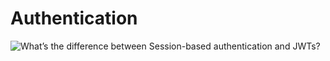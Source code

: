 # Authentication

![What’s the difference between Session-based authentication and JWTs?](https://ngte-superbed.oss-cn-beijing.aliyuncs.com/uPic/KWq3yldLom7e.png)
